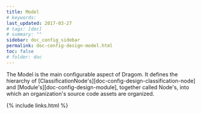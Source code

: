 ```yaml
---
title: Model
# keywords:
last_updated: 2017-03-27
# tags: [doc]
# summary: ""
sidebar: doc_config_sidebar
permalink: doc-config-design-model.html
toc: false
# folder: doc
---
```


The Model is the main configurable aspect of Dragom. It defines the hierarchy
of [ClassificationNode's][doc-config-design-classification-node] and
[Module's][doc-config-design-module], together called Node's, into which an
organization's source code assets are organized.

{% include links.html %}

[//]: # (TODO: Node section, model configuration, implementations)
